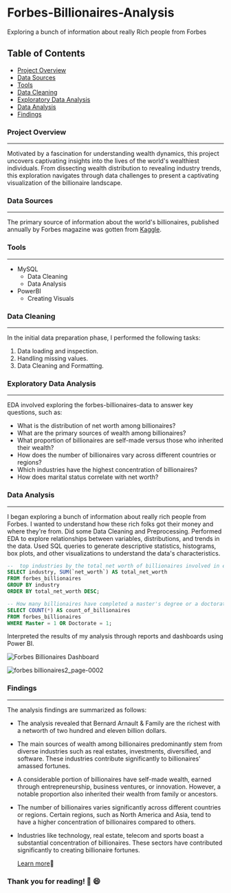 # Forbes-Billionaires-Analysis
Exploring a bunch of information about really Rich people from Forbes

## Table of Contents
- [Project Overview](#project-overview)
- [Data Sources](#data-sources)
- [Tools](#tools)
- [Data Cleaning](#data-cleaning)
- [Exploratory Data Analysis](#exploratory-data-analysis)
- [Data Analysis](#data-analysis)
- [Findings](#findings)

### Project Overview
---
Motivated by a fascination for understanding wealth dynamics, this project uncovers captivating insights into the lives of the world's wealthiest individuals. 
From dissecting wealth distribution to revealing industry trends, this exploration navigates through data challenges to present a captivating visualization of the billionaire landscape.

### Data Sources
---
The primary source of information about the world's billionaires, published annually by Forbes magazine was gotten from [Kaggle](kaagle.com).

### Tools
---
- MySQL
  - Data Cleaning
  - Data Analysis
- PowerBI
  - Creating Visuals

### Data Cleaning
---
In the initial data preparation phase, I performed the following tasks:
1. Data loading and inspection.
2. Handling missing values.
3. Data Cleaning and Formatting.

### Exploratory Data Analysis
---

EDA involved exploring the forbes-billionaires-data to answer key questions, such as:
- What is the distribution of net worth among billionaires?
- What are the primary sources of wealth among billionaires?
- What proportion of billionaires are self-made versus those who inherited their wealth?
- How does the number of billionaires vary across different countries or regions?
- Which industries have the highest concentration of billionaires?
- How does marital status correlate with net worth?

### Data Analysis
---
I began exploring a bunch of information about really rich people from Forbes. I wanted to understand how these rich folks got their money and where they're from.
Did some Data Cleaning and Preprocessing.
Performed EDA to explore relationships between variables, distributions, and trends in the data.
Used SQL queries to generate descriptive statistics, histograms, box plots, and other visualizations to understand the data's characteristics.
```sql
--  top industries by the total net worth of billionaires involved in each industry?
SELECT industry, SUM(`net_worth`) AS total_net_worth
FROM forbes_billionaires
GROUP BY industry
ORDER BY total_net_worth DESC;

-- How many billionaires have completed a master's degree or a doctorate?
SELECT COUNT(*) AS count_of_billionaires
FROM forbes_billionaires
WHERE Master = 1 OR Doctorate = 1;
```
Interpreted the results of my analysis through reports and dashboards using Power BI.

![Forbes Billionaires Dashboard](https://github.com/chyonu/Forbes-Billionaires-Analysis/assets/91281098/9eea17f8-5175-46de-9106-529627092abe)

![forbes billionaires2_page-0002](https://github.com/chyonu/Forbes-Billionaires-Analysis/assets/91281098/ed0f05f2-a95d-4146-b390-faa4b33b98f3)


### Findings
---

The analysis findings are summarized as follows:
- The analysis revealed that Bernard Arnault & Family are the richest with a networth of two hundred and eleven billion dollars.
- The main sources of wealth among billionaires predominantly stem from diverse industries such as real estates, investments, diversified, and software.
  These industries contribute significantly to billionaires' amassed fortunes.
- A considerable portion of billionaires have self-made wealth, earned through entrepreneurship, business ventures, or innovation.
  However, a notable proportion also inherited their wealth from family or ancestors.
- The number of billionaires varies significantly across different countries or regions.
  Certain regions, such as North America and Asia, tend to have a higher concentration of billionaires compared to others.
- Industries like technology, real estate, telecom and sports boast a substantial concentration of billionaires.
  These sectors have contributed significantly to creating billionaire fortunes.

  [Learn more](https://app.powerbi.com/reportEmbed?reportId=56e166a1-79d9-412b-a783-7a8f897baf5a&autoAuth=true&ctid=a18d4da0-fa29-4ca0-80a3-dafe7e29cff3)💸

### Thank you for reading! 🤑 😄

